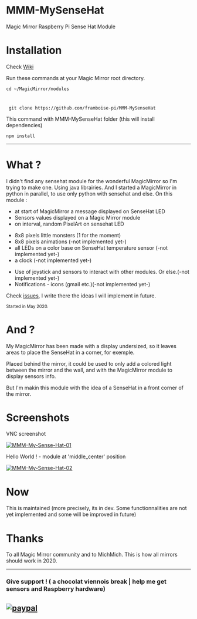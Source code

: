 # MMM-MySenseHat
Magic Mirror Raspberry Pi Sense Hat Module

# Installation
Check <a href="https://github.com/framboise-pi/MMM-MySenseHat/wiki">Wiki</a>

<p>Run these commands at your Magic Mirror root directory.</p>

<div>
 <code><p>cd ~/MagicMirror/modules</p>
<p> git clone https://github.com/framboise-pi/MMM-MySenseHat</p></code>
</div>
<div>
 <p>This command with MMM-MySenseHat folder (this will install dependencies)</p>
<code>npm install</code>
</div>

----------------------------------------------------

# What ?
I didn't find any sensehat module for the wonderful MagicMirror so I'm trying to make one.
Using java librairies. And I started a MagicMirror in python in parallel, to use only python with sensehat and else.
On this module :
* at start of MagicMirror a message displayed on SenseHat LED 
* Sensors values displayed on a Magic Mirror module
* on interval, random PixelArt on sensehat LED
 - 8x8 pixels little monsters (1 for the moment)
 - 8x8 pixels animations (-not implemented yet-)
 - all LEDs on a color base on SenseHat temperature sensor (-not implemented yet-)
 - a clock (-not implemented yet-)
* Use of joystick and sensors to interact with other modules. Or else.(-not implemented yet-)
* Notifications - icons (gmail etc.)(-not implemented yet-)

<div>Check <a href="https://github.com/framboise-pi/MMM-MySenseHat/issues">issues</a>, I write there the ideas I will implement in future.</div>

<p><sup>Started in May 2020.</sup></p>

# And ?
<p>My MagicMirror has been made with a display undersized, so it leaves areas to place the SenseHat in a corner, for exemple.</p>
<p>Placed behind the mirror, it could be used to only add a colored light between the mirror and the wall, and with the MagicMirror module to display sensors info.</p>
But I'm makin this module with the idea of a SenseHat in a front corner of the mirror.

# Screenshots
<p>VNC screenshot</p>
<a href="https://ibb.co/JcQVydY"><img src="https://i.ibb.co/x2HWfsn/MMM-My-Sense-Hat-01.png" alt="MMM-My-Sense-Hat-01" border="0"></a>

<p>Hello World ! - module at 'middle_center' position</p>
<a href="https://ibb.co/8YZgypY"><img src="https://i.ibb.co/Dr2fByr/MMM-My-Sense-Hat-02.png" alt="MMM-My-Sense-Hat-02" border="0"></a>

# Now
This is maintained (more precisely, its in dev. Some functionnalities are not yet implemented and some will be improved in future)

# Thanks
To all Magic Mirror community and to MichMich.
This is how all mirrors should work in 2020.

-------------------------------------
### Give support ! ( a chocolat viennois break | help me get sensors and Raspberry hardware)
[![paypal](https://www.paypalobjects.com/en_US/i/btn/btn_donateCC_LG.gif)](https://www.paypal.com/cgi-bin/webscr?cmd=_s-xclick&hosted_button_id=E79JA29LBLTAE&source=url)
------------------------------------------------
